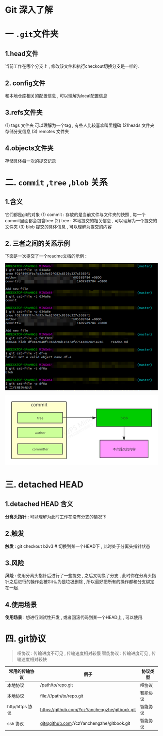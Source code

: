 # Git 深入了解

# 一 `.git`文件夹

## 1.head文件
当前工作在哪个分支上 , 修改该文件和执行checkout切换分支是一样的.

## 2. config文件
和本地仓库相关的配置信息 , 可以理解为local配置信息

## 3.refs文件夹
(1) tags 文件夹
可以理解为一个tag , 有些人比较喜欢叫里程碑
(2)heads 文件夹
存储分支信息
(3) remotes 文件夹

## 4.objects文件夹
存储具体每一次的提交记录

# 二. `commit` ,`tree` ,`blob` 关系

## 1.含义
它们都是git的对象
(1) commit : 
存放的是当前文件与文件夹的快照 , 每一个commit里面都会包含tree
(2) tree : 
本地提交的相关信息 , 可以理解为一个提交的文件夹
(3) blob
提交的具体信息 , 可以理解为提交的内容

## 2. 三者之间的关系示例
下面是一次提交了一个readme文档的示例  :

![git-example](../resources/git/git-example.png)



![git-commit](../resources/git/git-commit.png)

# 三. detached HEAD

## 1.detached HEAD 含义
**分离头指针** : 可以理解为此时工作在没有分支的情况下
## 2.触发
**触发** : git checkout b2v3  # 切换到某一个HEAD下 , 此时处于分离头指针状态
## 3.风险
**风险** : 使用分离头指针后进行了一些提交 , 之后又切换了分支 , 此时你在分离头指针之后进行的操作会被Git认为是垃圾删除 , 所以最好把所有的操作都和分支绑定在一起.
## 4.使用场景
**使用场景** : 想进行测试性开发 , 或者回滚代码到某一个HEAD上 , 可以使用.



# 四. git协议

>哑协议 : 传输进度不可见 , 传输速度相对较慢
>智能协议 : 传输进度可见 , 传输速度相对较快

| 常用的传输协议  | 例子                                          | 协议类型 |
| --------------- | --------------------------------------------- | -------- |
| 本地协议        | /path/to/repo.git                             | 哑协议   |
| 本地协议        | file:///path/to/repo.git                      | 智能协议 |
| http/https 协议 | https://github.com/YczYanchengzhe/gitbook.git | 智能协议 |
| ssh 协议        | git@github.com:YczYanchengzhe/gitbook.git     | 智能协议 |



